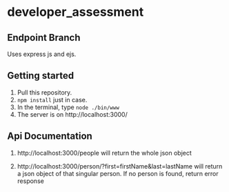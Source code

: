 # developer_assessment

## Endpoint Branch

Uses express js and ejs. 

## Getting started
1. Pull this repository.
2. `npm install` just in case.
3. In the terminal, type `node ./bin/www`
4. The server is on http://localhost:3000/

## Api Documentation
1. http://localhost:3000/people
  will return the whole json object
  
2. http://localhost:3000/person/?first=firstName&last=lastName
  will return a json object of that singular person. If no person is found, return error response
